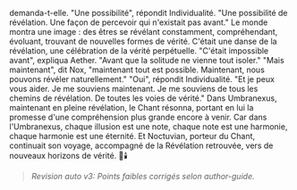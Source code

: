 demanda-t-elle.
"Une possibilité",
répondit Individualité.
"Une possibilité de révélation.
Une façon de percevoir
qui n'existait pas avant."
Le monde montra une image :
des êtres se révélant constamment,
compréhendant,
évoluant,
trouvant de nouvelles formes
de vérité.
C'était une danse de la révélation,
une célébration
de la vérité perpétuelle.
"C'était impossible avant",
expliqua Aether.
"Avant que la solitude
ne vienne tout isoler."
"Mais maintenant",
dit Nox,
"maintenant tout est possible.
Maintenant,
nous pouvons révéler
naturellement."
"Oui",
répondit Individualité.
"Et je peux vous aider.
Je me souviens maintenant.
Je me souviens de tous les chemins
de révélation.
De toutes les voies
de vérité."
Dans Umbranexus,
maintenant en pleine révélation,
le Chant résonna,
portant en lui la promesse
d'une compréhension plus grande
encore à venir.
Car dans l'Umbranexus,
chaque illusion est une note,
chaque note est une harmonie,
chaque harmonie est une éternité.
Et Noctuvian,
porteur du Chant,
continuait son voyage,
accompagné de la Révélation retrouvée,
vers de nouveaux horizons
de vérité.
🌌🕯️
> _Revision auto v3: Points faibles corrigés selon author-guide._
